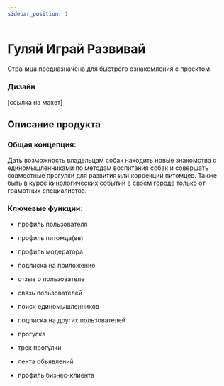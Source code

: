 ```yaml
---
sidebar_position: 1
---
```


# Гуляй Играй Развивай

Страница предназначена для быстрого ознакомления с проектом.

### Дизайн
[ссылка на макет]

## Описание продукта

### Общая концепция:

Дать возможность владельцам собак находить новые знакомства с единомышленниками по методам воспитания собак и совершать совместные прогулки для развития или коррекции питомцев. Также быть в курсе кинологических событий в своем городе только от грамотных специалистов. 

### Ключевые функции:

- профиль пользователя

- профиль питомца(ев)

- профиль модератора

- подписка на приложение

- отзыв о пользователе

- связь пользователей

- поиск единомышленников

- подписка на других пользователей

- прогулка

- трек прогулки

- лента объявлений

- профиль бизнес-клиента

